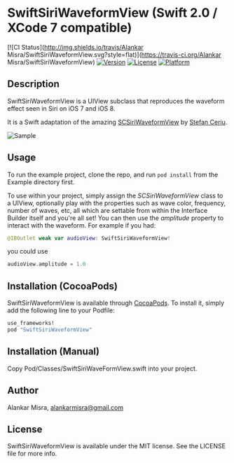 # SwiftSiriWaveformView (Swift 2.0 / XCode 7 compatible)

[![CI Status](http://img.shields.io/travis/Alankar Misra/SwiftSiriWaveformView.svg?style=flat)](https://travis-ci.org/Alankar Misra/SwiftSiriWaveformView)
[![Version](https://img.shields.io/cocoapods/v/SwiftSiriWaveformView.svg?style=flat)](http://cocoapods.org/pods/SwiftSiriWaveformView)
[![License](https://img.shields.io/cocoapods/l/SwiftSiriWaveformView.svg?style=flat)](http://cocoapods.org/pods/SwiftSiriWaveformView)
[![Platform](https://img.shields.io/cocoapods/p/SwiftSiriWaveformView.svg?style=flat)](http://cocoapods.org/pods/SwiftSiriWaveformView)

## Description
SwiftSiriWaveformView is a UIView subclass that reproduces the waveform effect seen in Siri on iOS 7 and iOS 8. 

It is a Swift adaptation of the amazing [SCSiriWaveformView](https://github.com/stefanceriu/SCSiriWaveformView) by [Stefan Ceriu](https://github.com/stefanceriu).

![Sample](http://i.imgur.com/e1KoYRY.gif)

## Usage 

To run the example project, clone the repo, and run `pod install` from the Example directory first.

To use within your project, simply assign the *SCSiriWaveformView* class to a UIView, optionally play with the properties such as wave color, frequency, number of waves, etc, all which are settable from within the Interface Builder itself and you're all set! You can then use the *amplitude* property to interact with the waveform. For example if you had:

```swift
@IBOutlet weak var audioView: SwiftSiriWaveformView!
```

you could use

```swift
audioView.amplitude = 1.0
```

## Installation (CocoaPods)

SwiftSiriWaveformView is available through [CocoaPods](http://cocoapods.org). To install
it, simply add the following line to your Podfile:

```ruby
use_frameworks!
pod "SwiftSiriWaveformView"
```

## Installation (Manual)
Copy Pod/Classes/SwiftSiriWaveFormView.swift into your project.


## Author

Alankar Misra, alankarmisra@gmail.com

## License

SwiftSiriWaveformView is available under the MIT license. See the LICENSE file for more info.
